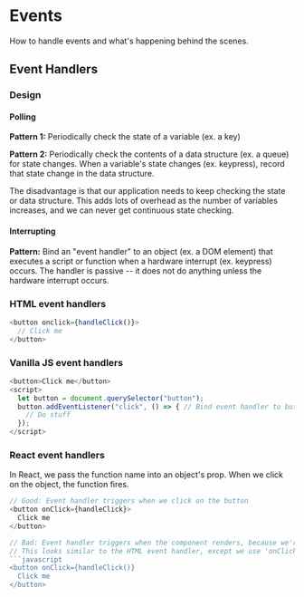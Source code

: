 # Events
How to handle events and what's happening behind the scenes. 

## Event Handlers
### Design
#### Polling
<b>Pattern 1:</b> Periodically check the state of a variable (ex. a key)

<b>Pattern 2:</b> Periodically check the contents of a data structure (ex. a queue) for state changes. When a variable's state changes (ex. keypress), record that state change in the data structure.

The disadvantage is that our application needs to keep checking the state or data structure. This adds lots of overhead as the number of variables increases, and we can never get continuous state checking.


#### Interrupting
<b>Pattern:</b> Bind an "event handler" to an object (ex. a DOM element) that executes a script or function when a hardware interrupt (ex. keypress) occurs. The handler is passive -- it does not do anything unless the hardware interrupt occurs. 


### HTML event handlers
```javascript
<button onclick={handleClick()}>
  // Click me
</button> 
```


### Vanilla JS event handlers
```javascript
<button>Click me</button>
<script>
  let button = document.querySelector("button"); 
  button.addEventListener("click", () => { // Bind event handler to button
    // Do stuff
  });
</script>
```

### React event handlers
In React, we pass the function name into an object's prop. When we click on the object, the function fires. 
```javascript
// Good: Event handler triggers when we click on the button
<button onClick={handleClick}>
  Click me
</button>

// Bad: Event handler triggers when the component renders, because we're calling the function in the prop. 
// This looks similar to the HTML event handler, except we use 'onClick' instead of 'onclick'. 
```javascript
<button onClick={handleClick()}
  Click me
</button>
```

